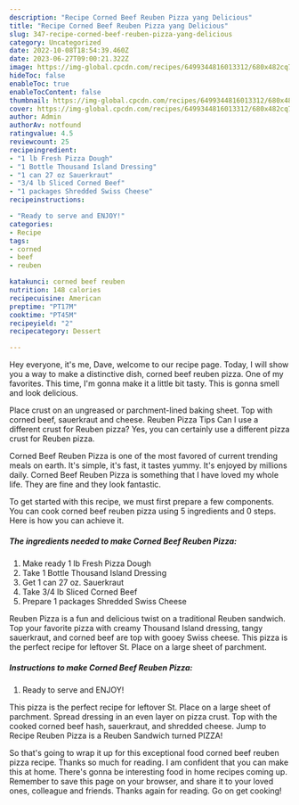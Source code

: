 ```yaml
---
description: "Recipe Corned Beef Reuben Pizza yang Delicious"
title: "Recipe Corned Beef Reuben Pizza yang Delicious"
slug: 347-recipe-corned-beef-reuben-pizza-yang-delicious
category: Uncategorized
date: 2022-10-08T18:54:39.460Z
date: 2023-06-27T09:00:21.322Z
image: https://img-global.cpcdn.com/recipes/6499344816013312/680x482cq70/corned-beef-reuben-pizza-recipe-main-photo.jpg
hideToc: false
enableToc: true
enableTocContent: false
thumbnail: https://img-global.cpcdn.com/recipes/6499344816013312/680x482cq70/corned-beef-reuben-pizza-recipe-main-photo.jpg
cover: https://img-global.cpcdn.com/recipes/6499344816013312/680x482cq70/corned-beef-reuben-pizza-recipe-main-photo.jpg
author: Admin
authorAv: notfound
ratingvalue: 4.5
reviewcount: 25
recipeingredient:
- "1 lb Fresh Pizza Dough"
- "1 Bottle Thousand Island Dressing"
- "1 can 27 oz Sauerkraut"
- "3/4 lb Sliced Corned Beef"
- "1 packages Shredded Swiss Cheese"
recipeinstructions:

- "Ready to serve and ENJOY!"
categories:
- Recipe
tags:
- corned
- beef
- reuben

katakunci: corned beef reuben 
nutrition: 148 calories
recipecuisine: American
preptime: "PT17M"
cooktime: "PT45M"
recipeyield: "2"
recipecategory: Dessert

---
```



Hey everyone, it's me, Dave, welcome to our recipe page. Today, I will show you a way to make a distinctive dish, corned beef reuben pizza. One of my favorites. This time, I'm gonna make it a little bit tasty. This is gonna smell and look delicious.

Place crust on an ungreased or parchment-lined baking sheet. Top with corned beef, sauerkraut and cheese. Reuben Pizza Tips Can I use a different crust for Reuben pizza? Yes, you can certainly use a different pizza crust for Reuben pizza.

Corned Beef Reuben Pizza is one of the most favored of current trending meals on earth. It's simple, it's fast, it tastes yummy. It's enjoyed by millions daily. Corned Beef Reuben Pizza is something that I have loved my whole life. They are fine and they look fantastic.


To get started with this recipe, we must first prepare a few components. You can cook corned beef reuben pizza using 5 ingredients and 0 steps. Here is how you can achieve it.

<!--inarticleads1-->

##### The ingredients needed to make Corned Beef Reuben Pizza:

1. Make ready 1 lb Fresh Pizza Dough
1. Take 1 Bottle Thousand Island Dressing
1. Get 1 can 27 oz. Sauerkraut
1. Take 3/4 lb Sliced Corned Beef
1. Prepare 1 packages Shredded Swiss Cheese


Reuben Pizza is a fun and delicious twist on a traditional Reuben sandwich. Top your favorite pizza with creamy Thousand Island dressing, tangy sauerkraut, and corned beef are top with gooey Swiss cheese. This pizza is the perfect recipe for leftover St. Place on a large sheet of parchment. 

<!--inarticleads2-->

##### Instructions to make Corned Beef Reuben Pizza:


1. Ready to serve and ENJOY!

This pizza is the perfect recipe for leftover St. Place on a large sheet of parchment. Spread dressing in an even layer on pizza crust. Top with the cooked corned beef hash, sauerkraut, and shredded cheese. Jump to Recipe Reuben Pizza is a Reuben Sandwich turned PIZZA! 

So that's going to wrap it up for this exceptional food corned beef reuben pizza recipe. Thanks so much for reading. I am confident that you can make this at home. There's gonna be interesting food in home recipes coming up. Remember to save this page on your browser, and share it to your loved ones, colleague and friends. Thanks again for reading. Go on get cooking!
